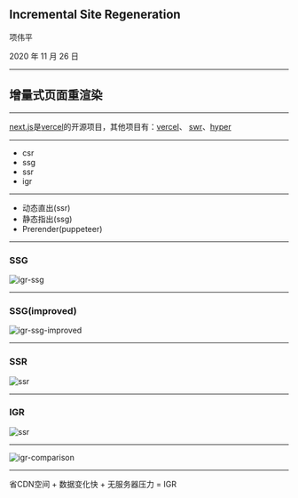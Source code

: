 ## Incremental Site Regeneration

项伟平

2020 年 11 月 26 日

----

## 增量式页面重渲染

----

[next.js](https://nextjs.org/)是[vercel](http://vercel.com/)的开源项目，其他项目有：[vercel](https://github.com/vercel/vercel)、 [swr](https://github.com/vercel/)、[hyper](https://github.com/vercel/hyper)

----

- csr
- ssg
- ssr
- igr


----

- 动态直出(ssr)
- 静态指出(ssg)
- Prerender(puppeteer)

----

### SSG

![igr-ssg](https://keynote.vercel.app/img/igr-ssg.png)

----

### SSG(improved)

![igr-ssg-improved](https://keynote.vercel.app/img/igr-ssg-improved.png)

----

### SSR

![ssr](https://keynote.vercel.app/img/igr-ssr.png)

----

### IGR

![ssr](https://keynote.vercel.app/img/igr-igr.png)

----

![igr-comparison](https://keynote.vercel.app/img/igr-comparison.png)

----

省CDN空间 + 数据变化快 + 无服务器压力 = IGR